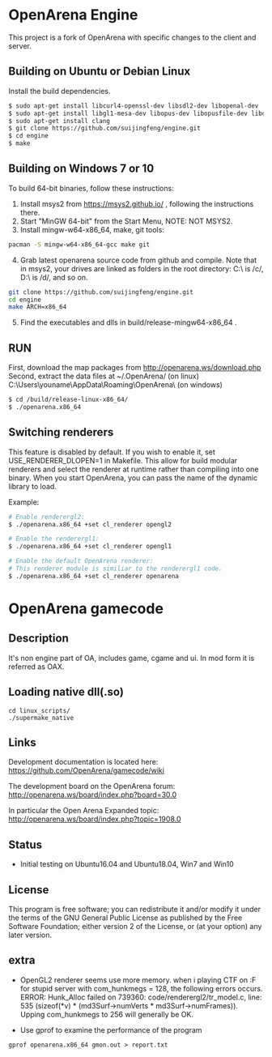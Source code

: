 # OpenArena Engine 
This project is a fork of OpenArena with specific changes to the client and server.

## Building on Ubuntu or Debian Linux ##


Install the build dependencies.

```sh
$ sudo apt-get install libcurl4-openssl-dev libsdl2-dev libopenal-dev
$ sudo apt-get install libgl1-mesa-dev libopus-dev libopusfile-dev libogg-dev zlib1g-dev libvorbis-dev libjpeg-dev libfreetype6-dev libxmp-dev
$ sudo apt-get install clang
$ git clone https://github.com/suijingfeng/engine.git
$ cd engine
$ make
```

## Building on Windows 7 or 10 ##

To build 64-bit binaries, follow these instructions:

1. Install msys2 from https://msys2.github.io/ , following the instructions there.
2. Start "MinGW 64-bit" from the Start Menu, NOTE: NOT MSYS2.
3. Install mingw-w64-x86\_64, make, git tools:
```sh
pacman -S mingw-w64-x86_64-gcc make git
```
4. Grab latest openarena source code from github and compile. Note that in msys2, your drives are linked as folders in the root directory: C:\ is /c/, D:\ is /d/, and so on.

```sh
git clone https://github.com/suijingfeng/engine.git
cd engine
make ARCH=x86_64
```
5. Find the executables and dlls in build/release-mingw64-x86\_64 . 



## RUN ##
First, download the map packages from http://openarena.ws/download.php
Second, extract the data files at
~/.OpenArena/ (on linux) 
C:\Users\youname\AppData\Roaming\OpenArena\ (on windows)


```sh
$ cd /build/release-linux-x86_64/
$ ./openarena.x86_64
```


## Switching renderers ##


This feature is disabled by default. If you wish to enable it, set USE\_RENDERER\_DLOPEN=1 in Makefile.
This allow for build modular renderers and select the renderer at runtime rather than compiling into one binary.
When you start OpenArena, you can pass the name of the dynamic library to load. 

Example:

```sh
# Enable renderergl2:
$ ./openarena.x86_64 +set cl_renderer opengl2

# Enable the renderergl1:
$ ./openarena.x86_64 +set cl_renderer opengl1

# Enable the default OpenArena renderer:
# This renderer module is similiar to the renderergl1 code.
$ ./openarena.x86_64 +set cl_renderer openarena
```


# OpenArena gamecode

## Description ##
It's non engine part of OA, includes game, cgame and ui.
In mod form it is referred as OAX. 

## Loading native dll(.so) ##

```
cd linux_scripts/
./supermake_native
```


## Links ##
Development documentation is located here: https://github.com/OpenArena/gamecode/wiki

The development board on the OpenArena forum: http://openarena.ws/board/index.php?board=30.0

In particular the Open Arena Expanded topic: http://openarena.ws/board/index.php?topic=1908.0



## Status ##

* Initial testing on Ubuntu16.04 and Ubuntu18.04, Win7 and Win10


## License ##

This program is free software; you can redistribute it and/or modify it under the terms of the GNU General Public License as published by the Free Software Foundation; either version 2 of the License, or (at your option) any later version.

## extra ##

* OpenGL2 renderer seems use more memory. 
when i playing CTF on :F for stupid server with com\_hunkmegs = 128, the following errors occurs.
ERROR: Hunk\_Alloc failed on 739360: code/renderergl2/tr\_model.c, line: 535 (sizeof(*v) * (md3Surf->numVerts * md3Surf->numFrames)).
Upping com\_hunkmegs to 256 will generally be OK.


* Use gprof to examine the performance of the program
```
gprof openarena.x86_64 gmon.out > report.txt
```
